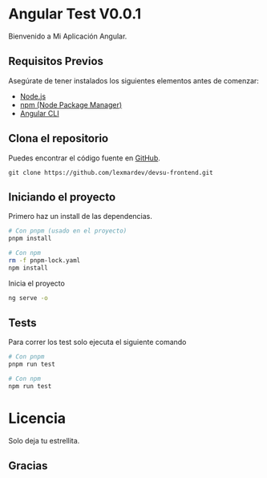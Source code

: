 # Angular Test V0.0.1

Bienvenido a Mi Aplicación Angular.

## Requisitos Previos

Asegúrate de tener instalados los siguientes elementos antes de comenzar:

- [Node.js](https://nodejs.org/)
- [npm (Node Package Manager)](https://www.npmjs.com/)
- [Angular CLI](https://cli.angular.io/)

## Clona el repositorio

Puedes encontrar el código fuente en [GitHub](https://github.com/lexmardev/devsu-frontend.git).

```git
git clone https://github.com/lexmardev/devsu-frontend.git
```

## Iniciando el proyecto

Primero haz un install de las dependencias.

```bash
# Con pnpm (usado en el proyecto)
pnpm install

# Con npm
rm -f pnpm-lock.yaml
npm install
```

Inicia el proyecto

```bash
ng serve -o
```

## Tests

Para correr los test solo ejecuta el siguiente comando

```bash
# Con pnpm
pnpm run test

# Con npm
npm run test
```

# Licencia

Solo deja tu estrellita.

## Gracias

